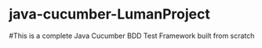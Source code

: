 ﻿# java-cucumber-LumanProject
#This is a complete Java Cucumber BDD Test Framework built from scratch
